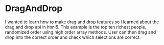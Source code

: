 # DragAndDrop

I wanted to learn how to make drag and drop features so I learned about the drag and drop api in html5.
This example is the top ten richest people, randomized order using high order array methods.
User can then drag and drop into the correct order and check which selections are correct.
